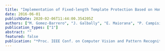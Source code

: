 ```yaml
---
title: "Implementation of Fixed-length Template Protection Based on Homomorphic Encryption with Application to Signature Biometrics"
date: 2016-06-01
publishDate: 2020-02-06T11:44:00.354205Z
authors: ["M. Gomez-Barrero", "J. Galbally", "E. Maiorana", "P. Campisi", "J. Fierrez"]
publication_types: ["1"]
abstract: ""
featured: false
publication: "*Proc. IEEE Conf. on Computer Vision and Pattern Recognition Workshops (CVPRW)*"
---
```


